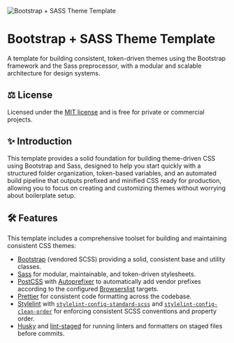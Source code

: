 ![Bootstrap + SASS Theme Template](https://raw.githubusercontent.com/andrewdyer/public-assets/refs/heads/main/images/covers/bootstrap-sass-theme-template.png)

# Bootstrap + SASS Theme Template

A template for building consistent, token-driven themes using the Bootstrap framework and the Sass preprocessor, with a modular and scalable architecture for design systems.

## ⚖️ License

Licensed under the [MIT license](https://opensource.org/licenses/MIT) and is free for private or commercial projects.

## ✨ Introduction

This template provides a solid foundation for building theme-driven CSS using Bootstrap and Sass, designed to help you start quickly with a structured folder organization, token-based variables, and an automated build pipeline that outputs prefixed and minified CSS ready for production, allowing you to focus on creating and customizing themes without worrying about boilerplate setup.

## 🛠️ Features

This template includes a comprehensive toolset for building and maintaining consistent CSS themes:

- [Bootstrap](https://getbootstrap.com/) (vendored SCSS) providing a solid, consistent base and utility classes.
- [Sass](https://sass-lang.com/) for modular, maintainable, and token-driven stylesheets.
- [PostCSS](https://postcss.org/) with [Autoprefixer](https://github.com/postcss/autoprefixer) to automatically add vendor prefixes according to the configured [Browserslist](https://browsersl.ist/) targets.
- [Prettier](https://prettier.io/) for consistent code formatting across the codebase.
- [Stylelint](https://stylelint.io/) with [`stylelint-config-standard-scss`](https://github.com/stylelint-scss/stylelint-config-standard-scss) and [`stylelint-config-clean-order`](https://github.com/anton-rudeshko/stylelint-config-clean-order) for enforcing consistent SCSS conventions and property order.
- [Husky](https://typicode.github.io/husky/#/) and [lint-staged](https://github.com/okonet/lint-staged) for running linters and formatters on staged files before commits.
